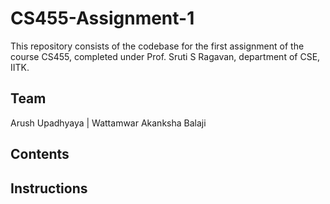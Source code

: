 # CS455-Assignment-1
This repository consists of the codebase for the first assignment of the course CS455, completed under Prof. Sruti S Ragavan, department of CSE, IITK.

## Team 
Arush Upadhyaya | Wattamwar Akanksha Balaji 
## Contents
## Instructions

